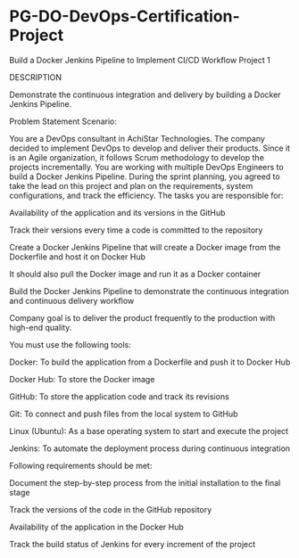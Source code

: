 # PG-DO-DevOps-Certification-Project


Build a Docker Jenkins Pipeline to Implement CI/CD Workflow
Project 1 

DESCRIPTION

Demonstrate the continuous integration and delivery by building a Docker Jenkins Pipeline.

Problem Statement Scenario:

You are a DevOps consultant in AchiStar Technologies. The company decided to implement DevOps to develop and deliver their products. Since it is an Agile organization, it follows Scrum methodology to develop the projects incrementally. You are working with multiple DevOps Engineers to build a Docker Jenkins Pipeline. During the sprint planning, you agreed to take the lead on this project and plan on the requirements, system configurations, and track the efficiency. The tasks you are responsible for:

Availability of the application and its versions in the GitHub

Track their versions every time a code is committed to the repository

Create a Docker Jenkins Pipeline that will create a Docker image from the Dockerfile and host it on Docker Hub

It should also pull the Docker image and run it as a Docker container

Build the Docker Jenkins Pipeline to demonstrate the continuous integration and continuous delivery workflow

Company goal is to deliver the product frequently to the production with high-end quality.

You must use the following tools:

Docker: To build the application from a Dockerfile and push it to Docker Hub

Docker Hub: To store the Docker image

GitHub: To store the application code and track its revisions

Git: To connect and push files from the local system to GitHub

Linux (Ubuntu): As a base operating system to start and execute the project

Jenkins: To automate the deployment process during continuous integration

Following requirements should be met:

Document the step-by-step process from the initial installation to the final stage

Track the versions of the code in the GitHub repository

Availability of the application in the Docker Hub

Track the build status of Jenkins for every increment of the project